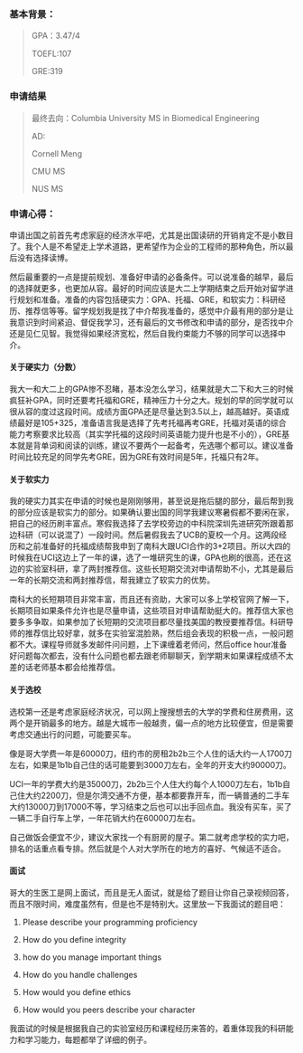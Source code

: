 ### 基本背景：

> GPA：3.47/4
>
> TOEFL:107
>
> GRE:319

### 申请结果

> 最终去向：Columbia University MS in Biomedical Engineering
>
> AD: 
>
> Cornell Meng
>
> CMU MS
>
> NUS MS

### 申请心得：

申请出国之前首先考虑家庭的经济水平吧，尤其是出国读研的开销肯定不是小数目了。我个人是不希望走上学术道路，更希望作为企业的工程师的那种角色，所以最后没有选择读博。

然后最重要的一点是提前规划、准备好申请的必备条件。可以说准备的越早，最后的选择就更多，也更加从容。最好的时间应该是大二上学期结束之后开始对留学进行规划和准备。准备的内容包括硬实力：GPA、托福、GRE，和软实力：科研经历、推荐信等等。留学规划我是找了中介帮我准备的，感觉中介最有用的部分是让我意识到时间紧迫、督促我学习，还有最后的文书修改和申请的部分，是否找中介还是见仁见智。我觉得如果经济宽松，然后自我约束能力不够的同学可以选择中介。

#### 关于硬实力（分数）

我大一和大二上的GPA惨不忍睹，基本没怎么学习，结果就是大二下和大三的时候疯狂补GPA，同时还要考托福和GRE，精神压力十分之大。规划的早的同学就可以很从容的度过这段时间。成绩方面GPA还是尽量达到3.5以上，越高越好。英语成绩最好是105+325，准备语言我是选择了先考托福再考GRE，托福对英语的综合能力考察要求比较高（其实学托福的这段时间英语能力提升也是不小的），GRE基本就是背单词和阅读的训练，建议不要两个一起备考，先选哪个都可以。建议准备时间比较充足的同学先考GRE，因为GRE有效时间是5年，托福只有2年。

#### 关于软实力

我的硬实力其实在申请的时候也是刚刚够用，甚至说是拖后腿的部分，最后帮到我的部分应该是软实力的部分。如果确认要出国的同学我建议寒暑假都不要闲在家，把自己的经历刷丰富点。寒假我选择了去学校旁边的中科院深圳先进研究所跟着那边科研（可以说混了）一段时间。然后暑假我去了UCB的夏校一个月。这两段经历和之前准备好的托福成绩帮我申到了南科大跟UCI合作的3+2项目。所以大四的时候我在UCI这边上了一年的课，选了一堆研究生的课，GPA也刷的很高，还在这边的实验室科研，拿了两封推荐信。这些长短期交流对申请帮助不小，尤其是最后一年的长期交流和两封推荐信，帮我建立了软实力的优势。

南科大的长短期项目非常丰富，而且还有资助，大家可以多上学校官网了解一下，长期项目如果条件允许也是尽量申请，这些项目对申请帮助挺大的。推荐信大家也要多多争取，如果参加了长短期的交流项目都尽量找美国的教授要推荐信。科研导师的推荐信比较好拿，就多在实验室混脸熟，然后组会表现的积极一点，一般问题都不大。课程导师就多发邮件问问题，上下课缠着老师问，然后office hour准备好问题每次都去，没有什么问题也都去跟老师聊聊天，到学期末如果课程成绩不太差的话老师基本都会给推荐信。

#### 关于选校

选校第一还是考虑家庭经济状况，可以网上搜搜想去的大学的学费和住房费用，这两个是开销最多的地方。越是大城市一般越贵，偏一点的地方比较便宜，但是需要考虑交通出行的问题，可能要买车。

像是哥大学费一年是60000刀，纽约市的房租2b2b三个人住的话大约一人1700刀左右，如果是1b1b自己住的话可能要到3000刀左右，全年的开支大约90000刀。

UCI一年的学费大约是35000刀，2b2b三个人住大约每个人1000刀左右，1b1b自己住大约2200刀，但是尔湾交通不方便，基本都要靠开车，而一辆普通的二手车大约13000刀到17000不等，学习结束之后也可以出手回点血。我没有买车，买了一辆二手自行车上学，一年花销大约在60000刀左右。

自己做饭会便宜不少，建议大家找一个有厨房的屋子。第二就考虑学校的实力吧，排名的话重点看专排。然后就是个人对大学所在的地方的喜好、气候适不适合。

#### 面试

哥大的生医工是网上面试，而且是无人面试，就是给了题目让你自己录视频回答，而且不限时间，难度虽然有，但是也不是特别大。这里放一下我面试的题目吧：

1. Please describe your programming proficiency

2. How do you define integrity

3. how do you manage important things

4. How do you handle challenges

5. How would you define ethics

6. How would you peers describe your character

我面试的时候是根据我自己的实验室经历和课程经历来答的，着重体现我的科研能力和学习能力，每题都举了详细的例子。

